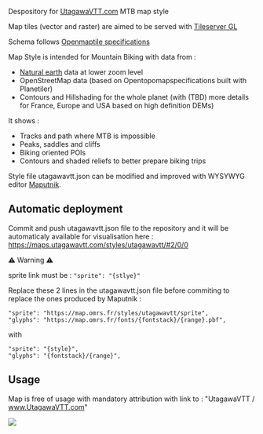 Despository for [UtagawaVTT.com](https://www.utagawavtt.com) MTB map style

Map tiles (vector and raster) are aimed to be served with [Tileserver GL](https://github.com/maptiler/tileserver-gl) 

Schema follows [Openmaptile specifications](https://openmaptiles.org/schema/)

Map Style is intended for Mountain Biking with data from :
* [Natural earth](https://www.naturalearthdata.com/downloads/10m-natural-earth-2/10m-natural-earth-ii-with-shaded-relief-and-water/) data at lower zoom level
* OpenStreetMap data (based on Opentopomapspecifications built with Planetiler)
* Contours and Hillshading for the whole planet (with (TBD) more details for France, Europe and USA based on high definition DEMs)

It shows :
* Tracks and path where MTB is impossible
* Peaks, saddles and cliffs
* Biking oriented POIs
* Contours and shaded reliefs to better prepare biking trips

Style file utagawavtt.json can be modified and improved with WYSYWYG editor [Maputnik](https://maputnik.github.io).


## Automatic deployment

Commit and push utagawavtt.json file to the repository and it will be automaticaly available for visualisation here : https://maps.utagawavtt.com/styles/utagawavtt/#2/0/0

⚠️ Warning ⚠️

sprite link must be : `"sprite": "{stlye}"`

Replace these 2 lines in the utagawavtt.json file before commiting to replace the ones produced by Maputnik :

    "sprite": "https://map.omrs.fr/styles/utagawavtt/sprite",
    "glyphs": "https://map.omrs.fr/fonts/{fontstack}/{range}.pbf",
  
  with 
  
    "sprite": "{style}",
    "glyphs": "{fontstack}/{range}",
  
  ## Usage
  
  Map is free of usage with mandatory attribution with link to : "UtagawaVTT / www.UtagawaVTT.com"
  
<a target="_blank" href="https://donorbox.org/don-utagawavtt"><img src="https://donorbox.org/images/png-donate/button-medium-blue.png" /></a>
